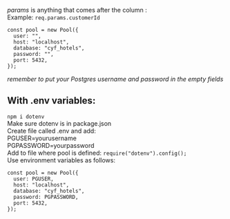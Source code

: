 *params* is anything that comes after the column :  
Example: `req.params.customerId`  

```
const pool = new Pool({
  user: "",
  host: "localhost",
  database: "cyf_hotels",
  password: "",
  port: 5432,
});
```
*remember to put your Postgres username and password in the empty fields*  

## With .env variables:
`npm i dotenv`  
Make sure dotenv is in package.json  
Create file called .env and add:  
PGUSER=yourusername  
PGPASSWORD=yourpassword  
Add to file where pool is defined: `require("dotenv").config();`  
Use environment variables as follows:  
```
const pool = new Pool({
  user: PGUSER,
  host: "localhost",
  database: "cyf_hotels",
  password: PGPASSWORD,
  port: 5432,
});
```